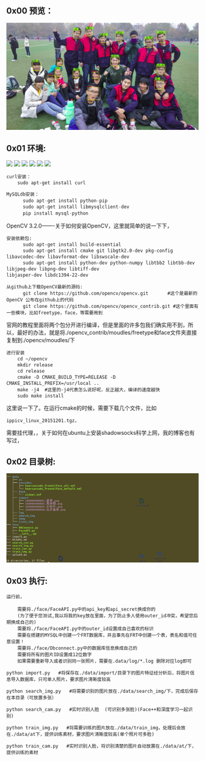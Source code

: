 ## 0x00 预览：
![](https://github.com/0x024/FRT/blob/master/data/temp/exp.png) 
## 0x01 环境:
[![](https://img.shields.io/badge/Ubuntu-16.04LTS-brightgreen.svg)]()
[![](https://img.shields.io/badge/Python-2.7-brightgreen.svg)]()
[![](https://img.shields.io/badge/OpenCV-3.2.0-brightgreen.svg)]()
[![](https://img.shields.io/badge/Mysql-5.7.*-brightgreen.svg)]()
[![](https://img.shields.io/badge/phpmyadmin-*-brightgreen.svg)]()
[![](https://img.shields.io/badge/ShadowSocks-Linux-brightgreen.svg)]()

```
curl安装：
	sudo apt-get install curl
```

```python
MySQLdb安装：
      sudo apt-get install python-pip     
      sudo apt-get install libmysqlclient-dev
      pip install mysql-python
```
OpenCV 3.2.0——-关于如何安装OpenCV，这里就简单的说一下下，


```
安装依赖包:
      sudo apt-get install build-essential
      sudo apt-get install cmake git libgtk2.0-dev pkg-config libavcodec-dev libavformat-dev libswscale-dev
      sudo apt-get install python-dev python-numpy libtbb2 libtbb-dev libjpeg-dev libpng-dev libtiff-dev                                   libjasper-dev libdc1394-22-dev
```

```
从github上下载OpenCV最新的源码:
      git clone https://github.com/opencv/opencv.git       #这个是最新的OpenCV 公布在github上的代码
      git clone https://github.com/opencv/opencv_contrib.git #这个里面有一些模块，比如freetype，face，等需要用到
```
官网的教程里面将两个包分开进行编译，但是里面的许多包我们确实用不到，所以，最好的办法，就是将./opencv_contrib/moudles/freetype和face文件夹直接复制到./opencv/moudles/下

``` 
进行安装
	cd ~/opencv
	mkdir release
	cd release
	cmake -D CMAKE_BUILD_TYPE=RELEASE -D CMAKE_INSTALL_PREFIX=/usr/local ..
	make -j4  #这里的-j4代表怎么说好呢，反正越大，编译的速度越快
	sudo make install
```
这里说一下了。在运行cmake的时候，需要下载几个文件，比如
```
ippicv_linux_20151201.tgz，
```
需要挂代理，，关于如何在ubuntu上安装shadowsocks科学上网，我的博客也有写过，


## 0x02 目录树:
![image](https://github.com/0x024/FRT/blob/master/data/temp/tree.png)


## 0x03 执行:

```
运行前，

	需要将./face/FaceAPI.py中的api_key和api_secret换成你的
	(为了便于您测试,我以将我的key放在里面，为了防止多人使用outer_id冲突，希望您后期换成自己的)
	需要将./face/FaceAPI.py中的outer_id设置成自己喜欢的标识
	需要在搭建的MYSQL中创建一个FRT数据库，并且事先在FRT中创建一个表，表名和值可任意设置！
	需要将./face/Dbconnect.py中的数据库信息换成自己的
	需要将所有的图片ID设置成12位数字
	如果需要重新导入或者识别同一张照片，需要在.data/log/*.log 删除对应log即可
```


```
python import.py   #将保存在./data/import/目录下的图片特征经分析后，将图片信息导入数据库，只可单人照片，要求图片清晰度较高
```
```
python search_img.py   #将需要识别的图片放在./data/search_img/下，完成后保存在本目录（可放置多张）
```
```
python search_cam.py   #实时识别人脸  (可识别多张脸)(Face++和深度学习一起识别)
```
```
python train_img.py   #将需要训练的图片放在./data/train_img，处理后会放在./data/at下，提供训练素材，要求图片清晰度较高(单个照片可多脸)
```
```
python train_cam.py   #实时识别人脸，将识别清楚的图片自动放置在./data/at/下，提供训练的素材
```
